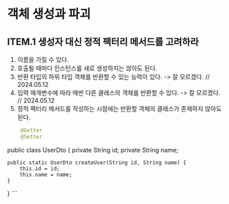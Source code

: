 # 객체 생성과 파괴
## ITEM.1 생성자 대신 정적 팩터리 메서드를 고려하라
  1. 이름을 가질 수 있다.
  2. 호출될 때마다 인스턴스를 새로 생성하지는 않아도 된다.
  3. 반환 타입의 하위 타입 객체를 반환할 수 있는 능력이 있다. -> 잘 모르겠다. // 2024.05.12
  4. 입력 매개변수에 따라 매번 다른 클래스의 객체를 반환할 수 있다. -> 잘 모르겠다. // 2024.05.12
  5. 정적 팩터리 메서드를 작성하는 시점에는 반환할 객체의 클래스가 존재하지 않아도 된다.
     ```java
      @Getter
      @Setter
public class UserDto {
    private String id;
    private String name;
    
    public static UserDto createUser(String id, String name) {
        this.id = id;
        this.name = name;
    }
}
     ```
